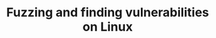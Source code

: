 ---
layout: workshop
title: Fuzzing and finding vulnerabilities on Linux
details: false
track: 4
accepted: true
timeslot:
  start: 2021-06-20T09:00:00+02:00
  duration: 180
links:
  wstickets_uri: 
speakers:
  - name: Hardik Shah
    handle: 
    bio:  ""
---